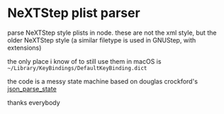# NeXTStep plist parser

parse NeXTStep style plists in node. these are not the xml style, but the older
NeXTStep style (a similar filetype is used in GNUStep, with extensions)

the only place i know of to still use them in macOS is
`~/Library/KeyBindings/DefaultKeyBinding.dict`

the code is a messy state machine based on douglas crockford's
[json_parse_state](https://github.com/douglascrockford/JSON-js/blob/master/json_parse_state.js)

thanks everybody

